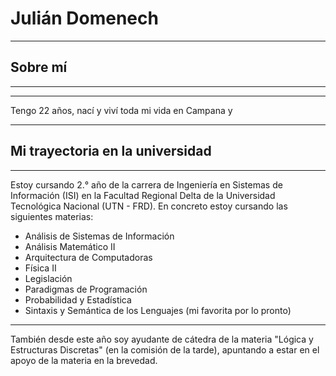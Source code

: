 # Julián Domenech
***
## Sobre mí
***

***
Tengo 22 años, nací y viví toda mi vida en Campana y
***
## Mi trayectoria en la universidad
***
Estoy cursando 2.° año de la carrera de Ingeniería en Sistemas de Información (ISI) en la Facultad Regional Delta de la Universidad Tecnológica Nacional (UTN - FRD). En concreto estoy cursando las siguientes materias:
- Análisis de Sistemas de Información
- Análisis Matemático II
- Arquitectura de Computadoras
- Física II
- Legislación
- Paradigmas de Programación
- Probabilidad y Estadística
- Sintaxis y Semántica de los Lenguajes (mi favorita por lo pronto)
***
También desde este año soy ayudante de cátedra de la materia "Lógica y Estructuras Discretas" (en la comisión de la tarde), apuntando a estar en el apoyo de la materia en la brevedad.
